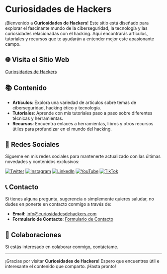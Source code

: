 # Curiosidades de Hackers

¡Bienvenido a **Curiosidades de Hackers**! Este sitio está diseñado para explorar el fascinante mundo de la ciberseguridad, la tecnología y las curiosidades relacionadas con el hacking. Aquí encontrarás artículos, tutoriales y recursos que te ayudarán a entender mejor este apasionante campo.

## 🌐 Visita el Sitio Web

[Curiosidades de Hackers](https://curiosidadesdehackers.com/)

## 📚 Contenido

- **Artículos**: Explora una variedad de artículos sobre temas de ciberseguridad, hacking ético y tecnología.
- **Tutoriales**: Aprende con mis tutoriales paso a paso sobre diferentes técnicas y herramientas.
- **Recursos**: Encuentra enlaces a herramientas, libros y otros recursos útiles para profundizar en el mundo del hacking.

## 🔗 Redes Sociales

Sígueme en mis redes sociales para mantenerte actualizado con las últimas novedades y contenidos exclusivos:

[![Twitter](https://img.shields.io/badge/-Twitter-1DA1F2?style=for-the-badge&logo=twitter&logoColor=white)]([https://twitter.com/tu_usuario](https://twitter.com/HackersCuriosos))
[![Instagram](https://img.shields.io/badge/-Instagram-E4405F?style=for-the-badge&logo=instagram&logoColor=white)]([https://instagram.com/tu_usuario](https://www.instagram.com/curiosidadesdehackers/))
[![LinkedIn](https://img.shields.io/badge/-LinkedIn-0077B5?style=for-the-badge&logo=linkedin&logoColor=white)]([https://linkedin.com/in/tu_usuario](https://es.linkedin.com/in/manuel-mart%C3%ADnez-curiosidades-de-hackers-55b245289))
[![YouTube](https://img.shields.io/badge/-YouTube-FF0000?style=for-the-badge&logo=youtube&logoColor=white)]([https://youtube.com/tu_usuario](https://www.youtube.com/channel/UCyFq3OKciq3VMNpTmzV1XTA))
[![TikTok](https://img.shields.io/badge/-TikTok-000000?style=for-the-badge&logo=tiktok&logoColor=white)]([https://tiktok.com/@tu_usuario](https://www.tiktok.com/@curiosidadesdehackers))

## 📞 Contacto

Si tienes alguna pregunta, sugerencia o simplemente quieres saludar, no dudes en ponerte en contacto conmigo a través de:

- **Email**: [info@curiosidadesdehackers.com](mailto:info@curiosidadesdehackers.com)
- **Formulario de Contacto**: [Formulario de Contacto](https://curiosidadesdehackers.com/contacto)

## 🤝 Colaboraciones

Si estás interesado en colaborar conmigo, contáctame.

---

¡Gracias por visitar **Curiosidades de Hackers**! Espero que encuentres útil e interesante el contenido que comparto. ¡Hasta pronto!
